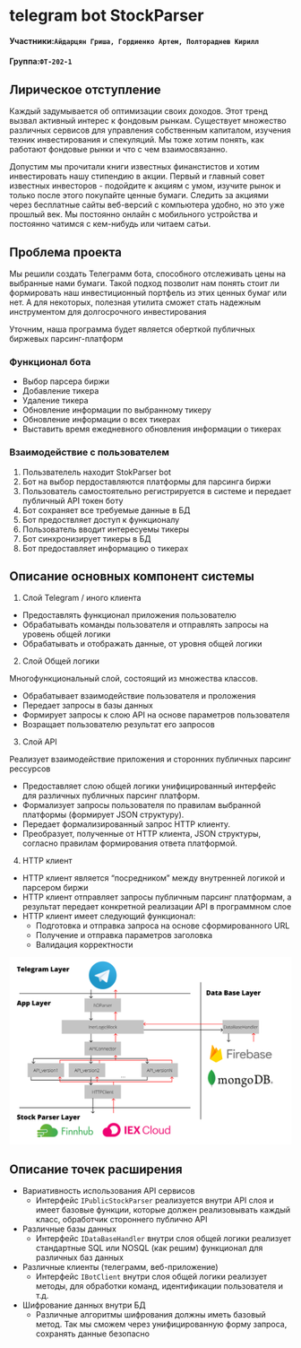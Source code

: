 # telegram bot StockParser
#### Участники:`Айдарцян Гриша, Гордиенко Артем, Полтораднев Кирилл`
#### Группа:`ФТ-202-1`
## Лирическое отступление
Каждый задумывается об оптимизации своих доходов. Этот тренд вызвал активный интерес к фондовым рынкам. Существует множество различных сервисов для управления собственным капиталом, изучения техник инвестирования и спекуляций. Мы тоже хотим понять, как работают фондовые рынки и что с чем взаимосвязанно. 

Допустим мы прочитали книги известных финанстистов и хотим инвестировать нашу стипендию в акции. Первый и главный совет известных инвесторов - подойдите к акциям с умом, изучите рынок и только после этого покупайте ценные бумаги. Следить за акциями через бесплатные сайты веб-версий с компьютера удобно, но это уже прошлый век. Мы постоянно онлайн с мобильного устройства и постоянно чатимся с кем-нибудь или читаем сатьи.

## Проблема проекта
Мы решили создать Телеграмм бота, способного отслеживать цены на выбранные нами бумаги. Такой подход позволит нам понять стоит ли формировать наш инвестиционный портфель из этих ценных бумаг или нет. А для некоторых, полезная утилита сможет стать надежным инструментом для долгосрочного инвестирования

Уточним, наша программа будет является оберткой публичных биржевых парсинг-платформ

### Функционал бота
* Выбор парсера биржи
* Добавление тикера
* Удаление тикера
* Обновление информации по выбранному тикеру
* Обновление информации о всех тикерах
* Выставить время ежедневного обновления информации о тикерах

### Взаимодействие с пользователем
1. Пользвателель находит StokParser bot
2. Бот на выбор пердоставляются платформы для парсинга биржи
3. Пользователь самостоятельно регистрируется в системе и передает публичный API токен боту
4. Бот сохраняет все требуемые данные в БД
5. Бот предоствляет доступ к функционалу 
6. Пользователь вводит интересуемы тикеры
7. Бот синхронизирует тикеры в БД
8. Бот предоставляет информацию о тикерах

## Описание основных компонент системы
1. Слой Telegram / иного клиента
* Предоставлять функционал приложения пользователю
* Обрабатывать команды пользователя и отправлять запросы на уровень общей логики
* Обрабатывать и отображать данные, от уровня общей логики

2. Слой Общей логики

Многофункциональный слой, состоящий из множества классов.
* Обрабатывает взаимодействие пользователя и проложения
* Передает запросы в базы данных
* Формирует запросы к слою API на основе параметров пользователя
* Возращает пользователю результат его запросов

3. Слой API

Реализует взаимодействие приложения и сторонних публичных парсинг рессурсов
* Предоставляет слою общей логики унифицированный интерфейс для различных публичных парсинг платформ. 
* Формализует запросы пользователя по правилам выбранной платформы (формирует JSON структуру). 
* Передает формализированный запрос HTTP клиенту. 
* Преобразует, полученные от HTTP клиента, JSON структуры, согласно правилам формирования ответа платформой.

4. HTTP клиент
* HTTP клиент является “посредником” между внутренней логикой и парсером биржи
* HTTP клиент отправляет запросы публичным парсинг платформам, а результат передает конкретной реализации API в программном слое
* HTTP клиент имеет следующий функционал:
  * Подготовка и отправка запроса на основе сформированного URL
  * Получение и отправка параметров заголовка
  * Валидация корректности

![Iamge arch](images/archetecture.jpg)

## Описание точек расширения
* Вариативность использования API сервисов
  * Интерфейс `IPublicStoсkParser` реализуется внутри API слоя и имеет базовые функции, которые должен реализовывать каждый класс, обработчик стороннего публично API
* Различные базы данных
  * Интерфейс `IDataBaseHandler` внутри слоя общей логики реализует стандартные SQL или NOSQL (как решим) функционал для различных баз данных
* Различные клиенты (телеграмм, веб-приложение)
  * Интерфейс `IBotClient` внутри слоя общей логики реализует методы, для обработки команд, идентификации пользователя и т.д.
* Шифрование данных внутри БД
  * Различные алгоритмы шифрования должны иметь базовый метод. Так мы сможем через унифицированную форму запроса, сохранять данные безопасно
